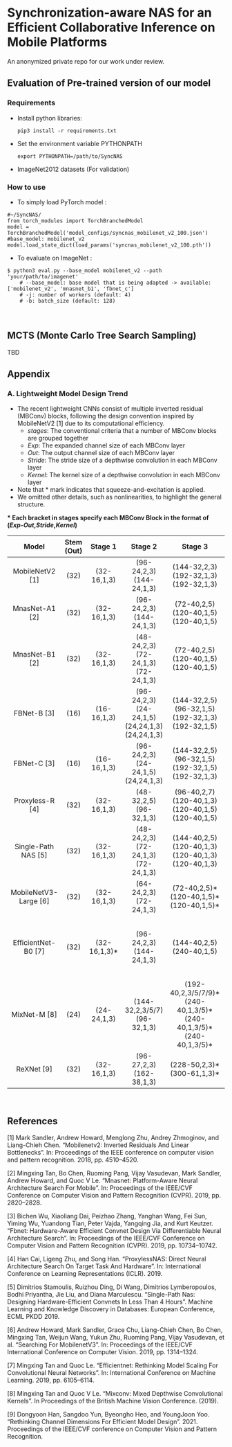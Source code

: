 # Synchronization-aware NAS for an Efficient Collaborative Inference on Mobile Platforms

An anonymized private repo for our work under review.

## Evaluation of Pre-trained version of our model 

### Requirements
- Install python libraries:
  ```
  pip3 install -r requirements.txt
  ```
- Set the environment variable PYTHONPATH
  ```
  export PYTHONPATH=/path/to/SyncNAS
  ```
- ImageNet2012 datasets (For validation)

### How to use
- To simply load PyTorch model :
```
#~/SyncNAS/
from torch_modules import TorchBranchedModel
model = TorchBranchedModel('model_configs/syncnas_mobilenet_v2_100.json')	#base_model: mobilenet_v2    
model.load_state_dict(load_params('syncnas_mobilenet_v2_100.pth'))
```

- To evaluate on ImageNet :
```
$ python3 eval.py --base_model mobilenet_v2 --path 'your/path/to/imagenet'  
    # --base_model: base model that is being adapted -> available: ['mobilenet_v2', 'mnasnet_b1', 'fbnet_c']
    # -j: number of workers (default: 4)
    # -b: batch_size (default: 128)
```

<br>

## MCTS (Monte Carlo Tree Search Sampling)

TBD


## Appendix

### A. Lightweight Model Design Trend
- The recent lightweight CNNs consist of multiple inverted residual (MBConv) blocks, following the design convention inspired by MobileNetV2 [1] due to its computational efficiency.
  - *stages*: The conventional criteria that a number of MBConv blocks are grouped together
  - *Exp*: The expanded channel size of each MBConv layer
  - *Out*: The output channel size of each MBConv layer
  - *Stride*: The stride size of a depthwise convolution in each MBConv layer
  - *Kernel*: The kernel size of a depthwise convolution in each MBConv layer
- Note that $*$ mark indicates that squeeze-and-excitation is applied. 
- We omitted other details, such as nonlinearities, to highlight the general structure.

**\* Each bracket in stages specify each MBConv Block in the format of (*Exp*-*Out*,*Stride*,*Kernel*)**

|         Model         | Stem (Out) |    Stage 1   |                             Stage 2                            |                                       Stage 3                                      |                                            Stage 4                                           |                                            Stage 5                                           |                                    Stage 6                                    |                   Stage 7                   |
|:---------------------:|:----------:|:------------:|:--------------------------------------------------------------:|:----------------------------------------------------------------------------------:|:--------------------------------------------------------------------------------------------:|:--------------------------------------------------------------------------------------------:|:-----------------------------------------------------------------------------:|:-------------------------------------------:|
|    MobileNetV2 [1]    |    (32)    |  (32-16,1,3) |                  (96-24,2,3) <br> (144-24,1,3)                 |                  (144-32,2,3) <br> (192-32,1,3) <br> (192-32,1,3)                  |              (192-64,2,3) <br> (384-64,1,3) <br> (384-64,1,3) <br> (384-64,1,3)              |                       (384-96,1,3) <br> (576-96,1,3) <br> (576-96,1,3)                       |              (576-160,2,3) <br> (960-160,1,3) <br> (960-160,1,3)              |  (960-320,1,3)                              |
|     MnasNet-A1 [2]    |    (32)    |  (32-16,1,3) |                  (96-24,2,3) <br> (144-24,1,3)                 |                   (72-40,2,5) <br> (120-40,1,5) <br> (120-40,1,5)                  |              (240-80,2,3) <br> (480-80,1,3) <br> (480-80,1,3) <br> (480-80,1,3)              |                               (480-112,1,3) <br> (672-112,1,3)                               |              (672-160,2,5) <br> (960-160,1,5) <br> (960-160,1,5)              |  (960-320,1,3)                              |
|     MnasNet-B1 [2]    |    (32)    |  (32-16,1,3) |          (48-24,2,3) <br> (72-24,1,3) <br> (72-24,1,3)         |                   (72-40,2,5) <br> (120-40,1,5) <br> (120-40,1,5)                  |                       (240-80,2,5) <br> (480-80,1,5) <br> (480-80,1,5)                       |                                (480-96,1,3) <br> (576-96,1,3)                                |   (576-192,2,5) <br> (1152-192,1,5) <br> (1152-192,1,5) <br> (1152-192,1,5)   |  (1152-320,1,3)                             |
|      FBNet-B [3]      |    (16)    |  (16-16,1,3) | (96-24,2,3) <br> (24-24,1,5) <br> (24,24,1,3) <br> (24,24,1,3) |          (144-32,2,5) <br> (96-32,1,5) <br> (192-32,1,3) <br> (192-32,1,5)         |                        (192-64,2,5) <br> (64-64,1,5) <br> (192-64,1,5)                       |            (384-112,1,5) <br> (112-112,1,3) <br> (112-112,1,5) <br> (336-112,1,5)            |    (672-184,2,5) <br> (184-184,1,5) <br> (1104-184,1,5) <br> (1104-184,1,5)   |  (1104-352,1,3)                             |
|      FBNet-C [3]      |    (16)    |  (16-16,1,3) |          (96-24,2,3) <br> (24-24,1,5) <br> (24,24,1,3)         |          (144-32,2,5) <br> (96-32,1,5) <br> (192-32,1,5) <br> (192-32,1,3)         |              (192-64,2,5) <br> (192-64,1,5) <br> (384-64,1,5) <br> (384-64,1,5)              |            (384-112,1,5) <br> (672-112,1,5) <br> (672-112,1,5) <br> (336-112,1,5)            |   (672-184,2,5) <br> (1104-184,1,5) <br> (1104-184,1,5) <br> (1104-184,1,5)   |  (1104-352,1,3)                             |
|    Proxyless-R [4]    |    (32)    |  (32-16,1,3) |                  (48-32,2,5) <br> (96-32,1,3)                  |          (96-40,2,7) <br> (120-40,1,3) <br> (120-40,1,5) <br> (120-40,1,5)         |              (240-80,2,7) <br> (240-80,1,5) <br> (240-80,1,5) <br> (240-80,1,5)              |              (480-96,1,5) <br> (288-96,1,5) <br> (288-96,1,5) <br> (288-96,1,5)              |    (576-192,2,7) <br> (1152-192,1,7) <br> (576-192,1,7) <br> (576-192,1,7)    |  (1152-320,1,7)                             |
|  Single-Path NAS [5]  |    (32)    |  (32-16,1,3) |          (48-24,2,3) <br> (72-24,1,3) <br> (72-24,1,3)         |         (144-40,2,5) <br> (120-40,1,3) <br> (120-40,1,3) <br> (120-40,1,3)         |              (240-80,2,5) <br> (240-80,1,3) <br> (240-80,1,3) <br> (240-80,1,3)              |              (480-96,1,5) <br> (288-96,1,5) <br> (288-96,1,5) <br> (288-96,1,5)              |   (576-192,2,5) <br> (1152-192,1,5) <br> (1152-192,1,5) <br> (1152-192,1,5)   |  (1152-320,1,3)                             |
| MobileNetV3-Large [6] |    (32)    |  (32-16,1,3) |                  (64-24,2,3) <br> (72-24,1,3)                  |                 (72-40,2,5)* <br> (120-40,1,5)* <br> (120-40,1,5)*                 |              (240-80,2,3) <br> (200-80,1,3) <br> (184-80,1,3) <br> (184-80,1,3)              |                              (480-112,1,3)* <br> (672-112,1,3)*                              |             (672-160,2,5)* <br> (960-160,1,5)* <br> (960-160,1,5)*            |           Conv2D <br> (X-960,1,1)           |
|  EfficientNet-B0 [7]  |    (32)    | (32-16,1,3)* |                  (96-24,2,3) <br> (144-24,1,3)                 |                           (144-40,2,5) <br> (240-40,1,5)                           |                       (240-80,2,3) <br> (480-80,1,3)* <br> (480-80,1,3)                      |                    (480-112,1,5)* <br> (672-112,1,5)* <br> (672-112,1,5)*                    | (672-192,2,5)* <br> (1152-192,1,5)* <br> (1152-192,1,5)* <br> (1152-192,1,5)* |   (1152-320,1,3)*                           |
|      MixNet-M [8]     |    (24)    |  (24-24,1,3) |                (144-32,2,3/5/7) <br> (96-32,1,3)               | (192-40,2,3/5/7/9)* <br> (240-40,1,3/5)* <br> (240-40,1,3/5)* <br> (240-40,1,3/5)* | (240-80,2,3/5/7)* <br> (240-80,1,3/5/7/9)* <br> (240-80,1,3/5/7/9)* <br> (240-80,1,3/5/7/9)* | (480-120,1,3)* <br> (360-120,1,3/5/7/9)* <br> (360-120,1,3/5/7/9)* <br> (360-120,1,3/5/7/9)* |   (720-200,2,3/5/7/9)* <br> (1200-200,1,3/5/7/9)* <br> (1200-200,1,3/5/7/9)*  | (1200-200,1,3/5/7/9)*                       |
|       ReXNet [9]      |    (32)    |  (32-16,1,3) |                  (96-27,2,3) <br> (162-38,1,3)                 |                          (228-50,2,3)* <br> (300-61,1,3)*                          |                      (366-72,2,3)* <br> (432-84,1,3)* <br> (504-95,1,3)*                     |                    (570-106,1,3)* <br> (636-117,1,3)* <br> (702-128,1,3)*                    |   (768-140,2,3)* <br> (840-151,1,3)* <br> (906-162,1,3)* <br> (972-174,1,3)*  |  (1044-185,1,3)                             |



<br>

## References
[1] Mark Sandler, Andrew Howard, Menglong Zhu, Andrey Zhmoginov, and Liang-Chieh Chen. “Mobilenetv2: Inverted Residuals And Linear Bottlenecks”. In: Proceedings of the IEEE conference on computer vision and pattern recognition. 2018, pp. 4510–4520.

[2] Mingxing Tan, Bo Chen, Ruoming Pang, Vijay Vasudevan, Mark Sandler, Andrew Howard, and Quoc V Le. “Mnasnet: Platform-Aware Neural Architecture Search For Mobile”. In: Proceedings of the IEEE/CVF Conference on Computer Vision and Pattern Recognition (CVPR). 2019, pp. 2820–2828.

[3] Bichen Wu, Xiaoliang Dai, Peizhao Zhang, Yanghan Wang, Fei Sun, Yiming Wu, Yuandong Tian, Peter Vajda, Yangqing Jia, and Kurt Keutzer. “Fbnet: Hardware-Aware Efficient Convnet Design Via Differentiable Neural Architecture Search”. In: Proceedings of the IEEE/CVF Conference on Computer Vision and Pattern Recognition (CVPR). 2019, pp. 10734–10742.

[4] Han Cai, Ligeng Zhu, and Song Han. “ProxylessNAS: Direct Neural Architecture Search On Target Task And Hardware”. In: International Conference on Learning Representations (ICLR). 2019.

[5] Dimitrios Stamoulis, Ruizhou Ding, Di Wang, Dimitrios Lymberopoulos, Bodhi Priyantha, Jie Liu, and Diana Marculescu. “Single-Path Nas: Designing Hardware-Efficient Convnets In Less Than 4 Hours”. Machine Learning and Knowledge Discovery in Databases: European Conference, ECML PKDD 2019.

[6] Andrew Howard, Mark Sandler, Grace Chu, Liang-Chieh Chen, Bo Chen, Mingxing Tan, Weijun Wang, Yukun Zhu, Ruoming Pang, Vijay Vasudevan, et al. “Searching For MobilenetV3”. In: Proceedings of the IEEE/CVF International Conference on Computer Vision. 2019, pp. 1314–1324.

[7] Mingxing Tan and Quoc Le. “Efficientnet: Rethinking Model Scaling For Convolutional Neural Networks”. In: International Conference on Machine Learning. 2019, pp. 6105–6114.

[8] Mingxing Tan and Quoc V Le. “Mixconv: Mixed Depthwise Convolutional Kernels”.  In Proceedings of the British Machine Vision Conference. (2019).

[9] Dongyoon Han, Sangdoo Yun, Byeongho Heo, and YoungJoon Yoo. “Rethinking Channel Dimensions For Efficient Model Design”. 2021. Proceedings of the IEEE/CVF conference on Computer Vision and Pattern Recognition.
